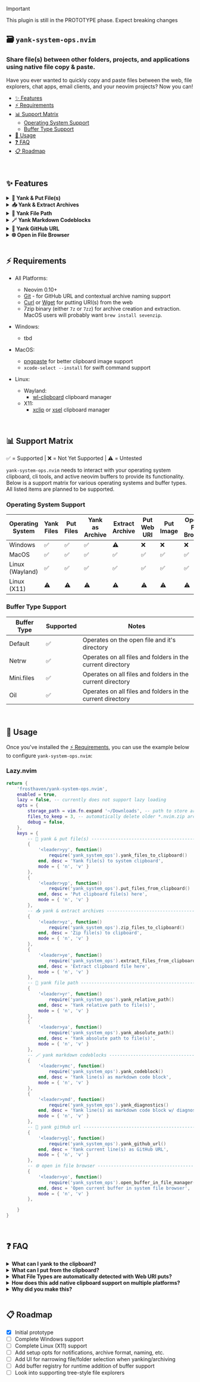 > [!IMPORTANT]
> This plugin is still in the PROTOTYPE phase. Expect breaking changes

## 🗃️ `yank-system-ops.nvim`

### Share file(s) between other folders, projects, and applications using native file copy & paste.

Have you ever wanted to quickly copy and paste files between the web, file
explorers, chat apps, email clients, and your neovim projects? Now you can!

- [✨ Features](#-features)
- [⚡️ Requirements](#️-requirements)
- [📊 Support Matrix](#-support-matrix)
  - [Operating System Support](#operating-system-support)
  - [Buffer Type Support](#buffer-type-support)
- [🚀 Usage](#-usage)
- [❓ FAQ](#-faq)
- [📋 Roadmap](#-roadmap)

<br>

## ✨ Features

<details>
<summary><strong>🧷 Yank & Put File(s)</strong></summary>

```lua
{
    '<leader>yy', function()
        require('yank_system_ops').yank_files_to_clipboard()
    end, desc = 'Yank file(s) to system clipboard',
    mode = { 'n', 'v' }
},
```

Yank file(s) in the current supported buffer into your native system clipboard
for pasting into other applications such as Slack, Discord, and your file
browser. See the [FAQ](#-faq) for details on what can be yanked.

```lua
{
    '<leader>yp', function()
        require('yank_system_ops').put_files_from_clipboard()
    end, desc = 'Put clipboard file(s) here',
    mode = { 'n', 'v' }
},
```

Put file(s) from your system clipboard into the current supported buffer's
directory. See the [FAQ](#-faq) for details on what can be put. 

</details>

<details>
<summary><strong>📥 Yank & Extract Archives</strong></summary>

```lua
{
    '<leader>yz', function()
        require('yank_system_ops').zip_files_to_clipboard()
    end, desc = 'Zip file(s) to clipboard',
    mode = { 'n', 'v' }
},
```

Compress the current supported buffer's file(s) into a `.nvim.zip` archive
located in the configured `storage_path` and copy it to your system clipboard
for pasting into other applications such as Slack, Discord, and your file
browser.

```lua
{
    '<leader>ye', function()
        require('yank_system_ops').extract_files_from_clipboard()
    end, desc = 'Extract clipboard file here',
    mode = { 'n', 'v' }
},
```

Extract the contents of a supported archive format from your system clipboard
into the current supported buffer's directory.

</details>

<details>
<summary><strong>📂 Yank File Path</strong></summary>

```lua
{
    '<leader>yr', function()
        require('yank_system_ops').yank_relative_path()
    end, desc = 'Yank relative path to file(s)',
    mode = { 'n', 'v' }
},
```

Yank the cwd-relative path to the current supported buffer's file(s).

```lua
{
    '<leader>ya', function()
        require('yank_system_ops').yank_absolute_path()
    end, desc = 'Yank absolute path to file(s)',
    mode = { 'n', 'v' }
},
```

Yank the full absolute path to the current supported buffer's file(s).

</details>

<details>
<summary><strong>🪄 Yank Markdown Codeblocks</strong></summary>

```lua
{
    '<leader>ymc', function()
        require('yank_system_ops').yank_codeblock()
    end, desc = 'Yank line(s) as markdown code block',
    mode = { 'n', 'v' }
},
```

Yank selected line(s) into a language-tagged markdown code block for pasting
into markdown supported applications.

```lua
{
    '<leader>ymd', function()
        require('yank_system_ops').yank_diagnostics()
    end, desc = 'Yank line(s) as markdown code block w/ diagnostics',
    mode = { 'n', 'v' }
},
```

Yank selected line(s) into a language-tagged markdown code block for pasting
into markdown supported applications. Includes any diagnostic messages in the
selected lines.

</details>

<details>
<summary><strong>🧭 Yank GitHub URL</strong></summary>

```lua
{
    '<leader>ygl', function()
        require('yank_system_ops').yank_github_url()
    end, desc = 'Yank current line(s) as GitHub URL',
    mode = { 'n', 'v' }
},
```

Yank a GitHub URL for the current line(s) in the current supported buffer. This
respects the current branch. _Note: This only works for files that are part of a
git-tracked repository and hosted on GitHub. This will also not copy URLs for
which there are pending commits/changes._

</details>

<details>
<summary><strong>🌐 Open in File Browser</strong></summary>

```lua
{
    '<leader>yo', function()
        require('yank_system_ops').open_buffer_in_file_manager()
    end, desc = 'Open current buffer in system file browser',
    mode = { 'n', 'v' }
},
```

Open the current supported buffer's file(s) in your system's file explorer. The
explorer used depends on your OS.

</details>

<br>

## ⚡️ Requirements

- All Platforms:
    - Neovim 0.10+
    - [Git](https://git-scm.com/) - for GitHub URL and contextual archive naming support
    - [Curl](https://curl.se/) or [Wget](https://www.gnu.org/software/wget/) for
      putting URI(s) from the web
    - 7zip binary (either `7z` or `7zz`) for archive creation and extraction.
      MacOS users will probably want `brew install sevenzip`.

- Windows:
    - tbd
- MacOS:
    - [pngpaste](https://github.com/jcsalterego/pngpaste) for better clipboard
      image support
    - `xcode-select --install` for swift command support
- Linux:
    - Wayland:
        - [wl-clipboard](https://github.com/bugaevc/wl-clipboard) clipboard
        manager
    - X11:
        - [xclip](https://github.com/astrand/xclip) or [xsel](https://github.com/kfish/xsel)
        clipboard manager

<br>

## 📊 Support Matrix

✅️ = Supported | ❌ = Not Yet Supported | ⚠️ = Untested

`yank-system-ops.nvim` needs to interact with your operating system clipboard,
cli tools, and active neovim buffers to provide its functionality. Below is a
support matrix for various operating systems and buffer types. All listed items
are planned to be supported.

### Operating System Support

| Operating System | Yank Files | Put Files | Yank as Archive | Extract Archive | Put Web URI | Put Image | Open in File Browser |
|------------------|------------|-----------|-----------------|-----------------|-------------|-----------|----------------------|
| Windows          | ✅         | ✅        | ✅              | ⚠️              | ❌          | ❌        | ❌                   |
| MacOS            | ✅         | ✅        | ✅              | ✅              | ✅          | ✅        | ✅                   |
| Linux (Wayland)  | ✅         | ✅        | ✅              | ✅              | ✅          | ✅        | ✅                   |
| Linux (X11)      | ⚠️          | ⚠️        | ⚠️             | ⚠️              | ⚠️          | ⚠️        | ⚠️                   |

### Buffer Type Support

| Buffer Type | Supported | Notes                                                      |
|-------------|-----------|------------------------------------------------------------|
| Default     | ✅        | Operates on the open file and it's directory               |
| Netrw       | ✅        | Operates on all files and folders in the current directory |
| Mini.files  | ✅        | Operates on all files and folders in the current directory |
| Oil         | ✅        | Operates on all files and folders in the current directory |

<br>

## 🚀 Usage

Once you've installed the [⚡️ Requirements](#️-requirements), you can use the
example below to configure `yank-system-ops.nvim`:

### Lazy.nvim

```lua
return {
    'frosthaven/yank-system-ops.nvim',
    enabled = true,
    lazy = false, -- currently does not support lazy loading
    opts = {
        storage_path = vim.fn.expand '~/Downloads', -- path to store archives
        files_to_keep = 3, -- automatically delete older *.nvim.zip archives
        debug = false,
    },
    keys = {
        -- 🧷 yank & put file(s) ----------------------------------------------
        {
            '<leader>yy', function()
                require('yank_system_ops').yank_files_to_clipboard()
            end, desc = 'Yank file(s) to system clipboard',
            mode = { 'n', 'v' }
        },
        {
            '<leader>yp', function()
                require('yank_system_ops').put_files_from_clipboard()
            end, desc = 'Put clipboard file(s) here',
            mode = { 'n', 'v' }
        },
        -- 📥 yank & extract archives -----------------------------------------
        {
            '<leader>yz', function()
                require('yank_system_ops').zip_files_to_clipboard()
            end, desc = 'Zip file(s) to clipboard',
            mode = { 'n', 'v' }
        },
        {
            '<leader>ye', function()
                require('yank_system_ops').extract_files_from_clipboard()
            end, desc = 'Extract clipboard file here',
            mode = { 'n', 'v' }
        },
        -- 📂 yank file path --------------------------------------------------
        {
            '<leader>yr', function()
                require('yank_system_ops').yank_relative_path()
            end, desc = 'Yank relative path to file(s)',
            mode = { 'n', 'v' }
        },
        {
            '<leader>ya', function()
                require('yank_system_ops').yank_absolute_path()
            end, desc = 'Yank absolute path to file(s)',
            mode = { 'n', 'v' }
        },
        -- 🪄 yank markdown codeblocks ----------------------------------------
        {
            '<leader>ymc', function()
                require('yank_system_ops').yank_codeblock()
            end, desc = 'Yank line(s) as markdown code block',
            mode = { 'n', 'v' }
        },
        {
            '<leader>ymd', function()
                require('yank_system_ops').yank_diagnostics()
            end, desc = 'Yank line(s) as markdown code block w/ diagnostics',
            mode = { 'n', 'v' }
        },
        -- 🧭 yank gitHub url -------------------------------------------------
        {
            '<leader>ygl', function()
                require('yank_system_ops').yank_github_url()
            end, desc = 'Yank current line(s) as GitHub URL',
            mode = { 'n', 'v' }
        },
        -- 🌐 open in file browser --------------------------------------------
        {
            '<leader>yo', function()
                require('yank_system_ops').open_buffer_in_file_manager()
            end, desc = 'Open current buffer in system file browser',
            mode = { 'n', 'v' }
        },

    }
}
```

<br>

## ❓ FAQ

<details>
<summary><strong>What can I yank to the clipboard?</strong></summary>


| Buffer Type        | Details |
|--------------------|---------|
| Default Buffers    | The current file is copied to the clipboard. You may also yank the current file into an archive (ending in `.nvim.zip`) which gets copied to your clipboard. This can then be pasted into other applications such as Slack, Discord, and your file browser.|
| Directory Buffers  | All files and folders in the current directory are copied to the clipboard. You may also yank all files and folders in the current directory into an archive (ending in `.nvim.zip`) which gets copied to your clipboard. These can then be pasted into other applications such as Slack, Discord, and your file browser.|
| Other Applications | Files and folders, images, svg source code, archives, and web URIs (such as from your web browser). |

</details>

<details>
<summary><strong>What can I put from the clipboard?</strong></summary>


| Source Type          | Details |
|----------------------|---------|
| System Files/Folders | Files and folders copied using `yank-system-ops.nvim` or other applications (such as your OS's native file explorer) will be pasted into the current buffer's active directory.|
| Images               | An image copied to your clipboard from other applications or screenshot tools will be saved as a `.png` file in the current buffer's active directory. If you have SVG source code in your clipboard (e.g., from Lucide Icons or Figma assets), it will be saved as a `.svg` file.|
| Web URIs             | A file will be downloaded from the web URI and saved in the current buffer's active directory. Common file types are automatically detected (see next FAQ).|
| Archives             | 7z supported archive formats can be put as files or extracted to the current buffer's active directory. |

</details>

<details>
<summary><strong>What File Types are automatically detected with Web URI puts?</strong></summary>

These are some of the supported file types that are automatically detected when
putting web URIs. If the file type cannot be detected, the file will be saved
with a `.bin` extension:

| File Type | Details |
|-----------|---------|
| Images    | `.png`, `.jpg`, `.gif`, `.webp`, `.svg` |
| Archives  | `.zip`  |
| Documents | `.pdf`  |
| Markup    | `.html`, `.xml`, `.json` |

You can [browse the download handler](https://github.com/Frosthaven/yank-system-ops.nvim/blob/main/lua/yank_system_ops/uri_downloader.lua)
to learn more.

</details>

<details>
<summary><strong>How does this add native clipboard support on multiple platforms?</strong></summary>

Each platform handles the system clipboard vastly different from one another. To
bridge this gap, `yank-system-ops.nvim` uses a combination of cli tools and
native OS commands to provide a consistent experience across platforms. Below is
a high-level overview of how each platform is supported:

- **Windows:** Relies on `powershell` commands to interact with the clipboard.
  _Note: Windows support is still being worked on._
- **MacOS:** Relies on `bash`, `osascript`, and `swift` scripts to interact
  with the clipboard.
- **Linux (Wayland):** Relies on `bash`, `wl-clipboard`, and `xclip` or `xsel`
  to interact with the clipboard.

By leveraging abstractions from these underlying tools and commands,
`yank-system-ops.nvim` can effectively interact with the system clipboard on
various operating systems, allowing users to seamlessly copy and paste files,
images, and URIs between Neovim and other applications.

In addition, `yank-system-ops.nvim` uses the `7zip` cli tool. Because it is
available on all major platforms, we can provide a consistent experience when
creating and extracting archives.

</details>

<details>
<summary><strong>Why did you make this?</strong></summary>

As a developer, I live in Neovim. The rest of the workforce does not.

I often found myself needing to quickly share files over Slack, Discord, email,
and other applications. Sometimes I'd need to point fellow developers to
specific lines in a GitHub repo. Other times I need to download project assets
from either Figma or an icon provider like Lucide Icons.

All of these tasks required me to leave Neovim, navigate to my file explorer,
and then find the file(s) I needed and do something with them like an animal.

Now I can just yank and put like a civilized human being.

</details>

<br>

## 📋 Roadmap

- [x] Initial prototype
- [ ] Complete Windows support
- [ ] Complete Linux (X11) support
- [ ] Add setup opts for notifications, archive format, naming, etc.
- [ ] Add UI for narrowing file/folder selection when yanking/archiving
- [ ] Add buffer registry for runtime addition of buffer support
- [ ] Look into supporting tree-style file explorers
